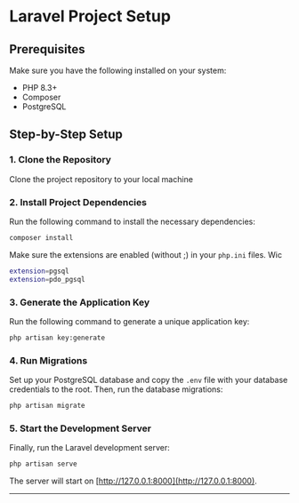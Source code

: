 
# Laravel Project Setup

## Prerequisites

Make sure you have the following installed on your system:
- PHP 8.3+
- Composer
- PostgreSQL

## Step-by-Step Setup

### 1. Clone the Repository
Clone the project repository to your local machine

### 2. Install Project Dependencies
Run the following command to install the necessary dependencies:

```bash
composer install
```

Make sure the extensions are enabled (without ;) in your `php.ini` files. Wic

```bash
extension=pgsql
extension=pdo_pgsql
```

### 3. Generate the Application Key
Run the following command to generate a unique application key:

```bash
php artisan key:generate
```

### 4. Run Migrations
Set up your PostgreSQL database and copy the `.env` file with your database credentials to the root. Then, run the database migrations:

```bash
php artisan migrate
```

### 5. Start the Development Server
Finally, run the Laravel development server:

```bash
php artisan serve
```

The server will start on [http://127.0.0.1:8000](http://127.0.0.1:8000).

---

